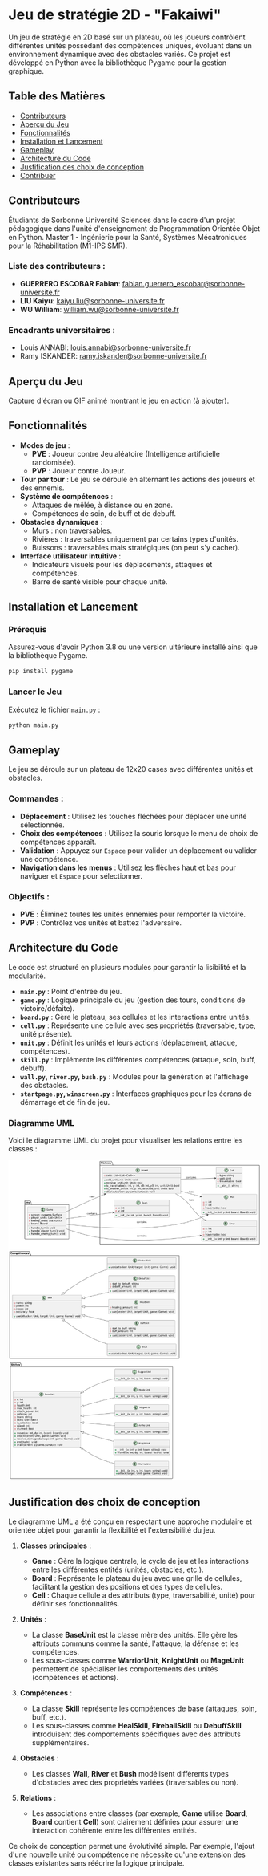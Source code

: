 # Jeu de stratégie 2D - "Fakaiwi"

Un jeu de stratégie en 2D basé sur un plateau, où les joueurs contrôlent différentes unités possédant des compétences uniques, évoluant dans un environnement dynamique avec des obstacles variés. Ce projet est développé en Python avec la bibliothèque Pygame pour la gestion graphique.

## Table des Matières
- [Contributeurs](#contributeurs)
- [Aperçu du Jeu](#aperçu-du-jeu)
- [Fonctionnalités](#fonctionnalités)
- [Installation et Lancement](#installation-et-lancement)
- [Gameplay](#gameplay)
- [Architecture du Code](#architecture-du-code)
- [Justification des choix de conception](#justification-des-choix-de-conception)
- [Contribuer](#contribuer)

## Contributeurs
Étudiants de Sorbonne Université Sciences dans le cadre d'un projet pédagogique dans l'unité d'enseignement de Programmation Orientée Objet en Python.
Master 1 - Ingénierie pour la Santé, Systèmes Mécatroniques pour la Réhabilitation (M1-IPS SMR).

### Liste des contributeurs :
- **GUERRERO ESCOBAR Fabian**: fabian.guerrero_escobar@sorbonne-universite.fr
- **LIU Kaiyu**: kaiyu.liu@sorbonne-universite.fr
- **WU William**: william.wu@sorbonne-universite.fr

### Encadrants universitaires :
- Louis ANNABI: louis.annabi@sorbonne-universite.fr
- Ramy ISKANDER: ramy.iskander@sorbonne-universite.fr

## Aperçu du Jeu
Capture d'écran ou GIF animé montrant le jeu en action (à ajouter).

## Fonctionnalités
- **Modes de jeu** :
  - **PVE** : Joueur contre Jeu aléatoire (Intelligence artificielle randomisée).
  - **PVP** : Joueur contre Joueur.
- **Tour par tour** : Le jeu se déroule en alternant les actions des joueurs et des ennemis.
- **Système de compétences** :
  - Attaques de mêlée, à distance ou en zone.
  - Compétences de soin, de buff et de debuff.
- **Obstacles dynamiques** :
  - Murs : non traversables.
  - Rivières : traversables uniquement par certains types d'unités.
  - Buissons : traversables mais stratégiques (on peut s'y cacher).
- **Interface utilisateur intuitive** :
  - Indicateurs visuels pour les déplacements, attaques et compétences.
  - Barre de santé visible pour chaque unité.

## Installation et Lancement
### Prérequis
Assurez-vous d'avoir Python 3.8 ou une version ultérieure installé ainsi que la bibliothèque Pygame.

```bash
pip install pygame
```

### Lancer le Jeu
Exécutez le fichier `main.py` :

```bash
python main.py
```

## Gameplay
Le jeu se déroule sur un plateau de 12x20 cases avec différentes unités et obstacles.

### Commandes :
- **Déplacement** : Utilisez les touches fléchées pour déplacer une unité sélectionnée.
- **Choix des compétences** : Utilisez la souris lorsque le menu de choix de compétences apparaît.
- **Validation** : Appuyez sur `Espace` pour valider un déplacement ou valider une compétence.
- **Navigation dans les menus** : Utilisez les flèches haut et bas pour naviguer et `Espace` pour sélectionner.

### Objectifs :
- **PVE** : Éliminez toutes les unités ennemies pour remporter la victoire.
- **PVP** : Contrôlez vos unités et battez l'adversaire.

## Architecture du Code
Le code est structuré en plusieurs modules pour garantir la lisibilité et la modularité.

- **`main.py`** : Point d'entrée du jeu.
- **`game.py`** : Logique principale du jeu (gestion des tours, conditions de victoire/défaite).
- **`board.py`** : Gère le plateau, ses cellules et les interactions entre unités.
- **`cell.py`** : Représente une cellule avec ses propriétés (traversable, type, unité présente).
- **`unit.py`** : Définit les unités et leurs actions (déplacement, attaque, compétences).
- **`skill.py`** : Implémente les différentes compétences (attaque, soin, buff, debuff).
- **`wall.py`, `river.py`, `bush.py`** : Modules pour la génération et l'affichage des obstacles.
- **`startpage.py`, `winscreen.py`** : Interfaces graphiques pour les écrans de démarrage et de fin de jeu.

### Diagramme UML

Voici le diagramme UML du projet pour visualiser les relations entre les classes :

![Diagramme UML](./game_diagram.png)

## Justification des choix de conception

Le diagramme UML a été conçu en respectant une approche modulaire et orientée objet pour garantir la flexibilité et l'extensibilité du jeu.

1. **Classes principales** :
   - **Game** : Gère la logique centrale, le cycle de jeu et les interactions entre les différentes entités (unités, obstacles, etc.).
   - **Board** : Représente le plateau du jeu avec une grille de cellules, facilitant la gestion des positions et des types de cellules.
   - **Cell** : Chaque cellule a des attributs (type, traversabilité, unité) pour définir ses fonctionnalités.

2. **Unités** :
   - La classe **BaseUnit** est la classe mère des unités. Elle gère les attributs communs comme la santé, l'attaque, la défense et les compétences.
   - Les sous-classes comme **WarriorUnit**, **KnightUnit** ou **MageUnit** permettent de spécialiser les comportements des unités (compétences et actions).

3. **Compétences** :
   - La classe **Skill** représente les compétences de base (attaques, soin, buff, etc.).
   - Les sous-classes comme **HealSkill**, **FireballSkill** ou **DebuffSkill** introduisent des comportements spécifiques avec des attributs supplémentaires.

4. **Obstacles** :
   - Les classes **Wall**, **River** et **Bush** modélisent différents types d'obstacles avec des propriétés variées (traversables ou non).

5. **Relations** :
   - Les associations entre classes (par exemple, **Game** utilise **Board**, **Board** contient **Cell**) sont clairement définies pour assurer une interaction cohérente entre les différentes entités.

Ce choix de conception permet une évolutivité simple. Par exemple, l'ajout d'une nouvelle unité ou compétence ne nécessite qu'une extension des classes existantes sans réécrire la logique principale.

